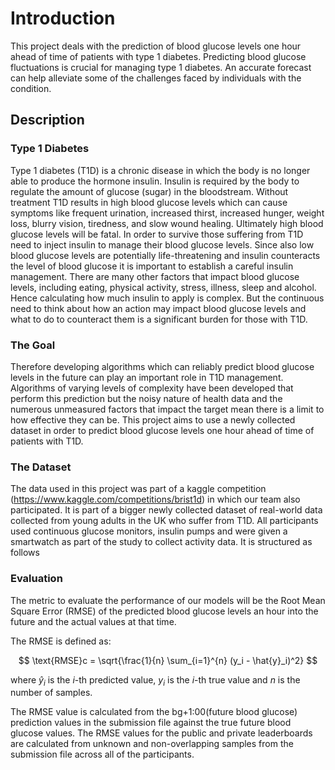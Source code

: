# Introduction

This project deals with the prediction of blood glucose levels one hour ahead of time of patients with type 1 diabetes. 
Predicting blood glucose fluctuations is crucial for managing type 1 diabetes. An accurate forecast can help alleviate some of the challenges faced by individuals with the condition.

<!--## Goal

Predict blood glucose levels one hour ahead of time using the previous six hours of participant data.-->

## Description

### Type 1 Diabetes

Type 1 diabetes (T1D) is a chronic disease in which the body is no longer able to produce the hormone insulin. Insulin is required by the body to regulate the amount of glucose (sugar) in the bloodstream. Without treatment T1D results in high blood glucose levels which can cause symptoms like frequent urination, increased thirst, increased hunger, weight loss, blurry vision, tiredness, and slow wound healing. Ultimately high blood glucose levels will be fatal. In order to survive those suffering from T1D need to inject insulin to manage their blood glucose levels. Since also low blood glucose levels are potentially life-threatening and insulin counteracts the level of blood glucose it is important to establish a careful insulin management. There are many other factors that impact blood glucose levels, including eating, physical activity, stress, illness, sleep and alcohol. Hence calculating how much insulin to apply is complex. But the continuous need to think about how an action may impact blood glucose levels and what to do to counteract them is a significant burden for those with T1D.

### The Goal

Therefore developing algorithms which can reliably predict blood glucose levels in the future can play an important role in T1D management. Algorithms of varying levels of complexity have been developed that perform this prediction but the noisy nature of health data and the numerous unmeasured factors that impact the target mean there is a limit to how effective they can be. This project aims to use a newly collected dataset in order to predict blood glucose levels one hour ahead of time of patients with T1D.

### The Dataset

The data used in this project was part of a kaggle competition (https://www.kaggle.com/competitions/brist1d) in which our team also participated. It is part of a bigger newly collected dataset of real-world data collected from young adults in the UK who suffer from T1D. All participants used continuous glucose monitors, insulin pumps and were given a smartwatch as part of the study to collect activity data. It is structured as follows

### Evaluation

The metric to evaluate the performance of our models will be the Root Mean Square Error (RMSE) of the predicted blood glucose levels an hour into the future and the actual values at that time.

The RMSE is defined as: 

$$ \text{RMSE}c = \sqrt{\frac{1}{n} \sum_{i=1}^{n} (y_i - \hat{y}_i)^2} $$

where $\hat{y}_i$ is the $i$-th predicted value, $y_i$ is the $i$-th true value and $n$ is the number of samples.

The RMSE value is calculated from the bg+1:00(future blood glucose) prediction values in the submission file against the true future blood glucose values. The RMSE values for the public and private leaderboards are calculated from unknown and non-overlapping samples from the submission file across all of the participants.
